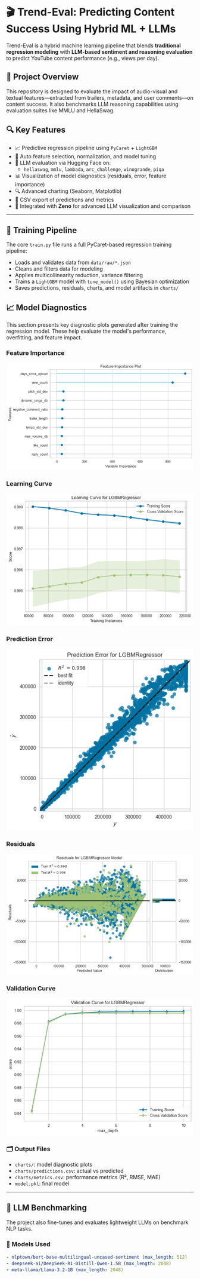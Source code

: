 # 🎬 Trend-Eval: Predicting Content Success Using Hybrid ML + LLMs

Trend-Eval is a hybrid machine learning pipeline that blends **traditional regression modeling** with **LLM-based sentiment and reasoning evaluation** to predict YouTube content performance (e.g., views per day).

## 🧠 Project Overview

This repository is designed to evaluate the impact of audio-visual and textual features—extracted from trailers, metadata, and user comments—on content success. It also benchmarks LLM reasoning capabilities using evaluation suites like MMLU and HellaSwag.

## 🔍 Key Features

- 📈 Predictive regression pipeline using `PyCaret` + `LightGBM`
- 🧮 Auto feature selection, normalization, and model tuning
- 🧠 LLM evaluation via Hugging Face on:
  - `hellaswag`, `mmlu`, `lambada`, `arc_challenge`, `winogrande`, `piqa`
- 📊 Visualization of model diagnostics (residuals, error, feature importance)
- 🔍 Advanced charting (Seaborn, Matplotlib)
- 📂 CSV export of predictions and metrics
- 🔎 Integrated with **Zeno** for advanced LLM visualization and comparison

---


## 🧪 Training Pipeline

The core `train.py` file runs a full PyCaret-based regression training pipeline:

- Loads and validates data from `data/raw/*.json`
- Cleans and filters data for modeling
- Applies multicollinearity reduction, variance filtering
- Trains a `LightGBM` model with `tune_model()` using Bayesian optimization
- Saves predictions, residuals, charts, and model artifacts in `charts/`


## 📈 Model Diagnostics

This section presents key diagnostic plots generated after training the regression model. These help evaluate the model's performance, overfitting, and feature impact.

### Feature Importance
![Feature Importance](charts/Feature%20Importance.png)

### Learning Curve
![Learning Curve](charts/Learning%20Curve.png)

### Prediction Error
![Prediction Error](charts/Prediction%20Error.png)

### Residuals
![Residuals](charts/residuals.png)

### Validation Curve
![Validation Curve](charts/Validation%20Curve.png)


### 🗂 Output Files

- `charts/`: model diagnostic plots
- `charts/predictions.csv`: actual vs predicted
- `charts/metrics.csv`: performance metrics (R², RMSE, MAE)
- `model.pkl`: final model

---

## 🤖 LLM Benchmarking

The project also fine-tunes and evaluates lightweight LLMs on benchmark NLP tasks.

### 🔧 Models Used

```yaml
- nlptown/bert-base-multilingual-uncased-sentiment (max_length: 512)
- deepseek-ai/DeepSeek-R1-Distill-Qwen-1.5B (max_length: 2048)
- meta-llama/Llama-3.2-1B (max_length: 2048)
```
